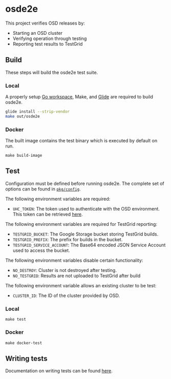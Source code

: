 # osde2e

This project verifies OSD releases by:
- Starting an OSD cluster
- Verifying operation through testing
- Reporting test results to TestGrid

## Build
These steps will build the osde2e test suite.

### Local
A properly setup [Go workspace](https://golang.org/doc/code.html#GOPATH), Make, and [Glide](https://github.com/Masterminds/glide#install) are required to build osde2e.

```bash
glide install --strip-vendor
make out/osde2e
```

### Docker
The built image contains the test binary which is executed by default on run.

```
make build-image
```

## Test
Configuration must be defined before running osde2e. The complete set of options can be found in [`pkg/config`](./pkg/config/config.go).

The following environment variables are required:
- `UHC_TOKEN`: The token used to authenticate with the OSD environment. This token can be retrieved [here](https://cloud.redhat.com/openshift/token).

The following environment variables are required for TestGrid reporting:
- `TESTGRID_BUCKET`: The Google Storage bucket storing TestGrid builds.
- `TESTGRID_PREFIX`: The prefix for builds in the bucket.
- `TESTGRID_SERVICE_ACCOUNT`: The Base64 encoded JSON Service Account used to access the bucket.

The following environment variables disable certain functionality:
- `NO_DESTROY`: Cluster is not destroyed after testing.
- `NO_TESTGRID`: Results are not uploaded to TestGrid after build

The following environment variable allows an existing cluster to be test:
- `CLUSTER_ID`: The ID of the cluster provided by OSD.

### Local
```
make test
```

### Docker
```
make docker-test 
```

## Writing tests
Documentation on writing tests can be found [here](./docs/Writing-Tests.md).
